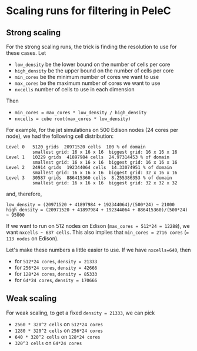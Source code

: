 
# Scaling runs for filtering in PeleC


## Strong scaling
For the strong scaling runs, the trick is finding the resolution to use
for these cases. Let

- `low_density` be the lower bound on the number of cells per core
- `high_density` be the upper bound on the number of cells per core
- `min_cores` be the minimum number of cores we want to use
- `max_cores` be the maximum number of cores we want to use
- `nxcells` number of cells to use in each dimension

Then

- `min_cores = max_cores * low_density / high_density`
- `nxcells = cube root(max_cores * low_density)`

For example, for the jet simulations on 500 Edison nodes (24 cores per node), we had the following cell distribution:
```
Level 0   5120 grids  20971520 cells  100 % of domain
          smallest grid: 16 x 16 x 16  biggest grid: 16 x 16 x 16
Level 1   10229 grids  41897984 cells  24.97314453 % of domain
          smallest grid: 16 x 16 x 16  biggest grid: 16 x 16 x 16
Level 2   24914 grids  192344064 cells  14.33074951 % of domain
          smallest grid: 16 x 16 x 16  biggest grid: 32 x 16 x 16
Level 3   30587 grids  886415360 cells  8.255386353 % of domain
          smallest grid: 16 x 16 x 16  biggest grid: 32 x 32 x 32
```
and, therefore,
```
low_density = (20971520 + 41897984 + 192344064)/(500*24) ~ 21000
high_density = (20971520 + 41897984 + 192344064 + 886415360)/(500*24) ~ 95000
```

If we want to run on 512 nodes on Edison (`max_cores = 512*24 =
12288`), we want `nxcells ~ 637 cells`. This also implies that
`min_cores = 2716 cores` (`= 113 nodes` on Edison).

Let's make these numbers a little easier to use. If we have
`nxcells=640`, then

- for `512*24 cores`, `density = 21333`
- for `256*24 cores`, `density = 42666`
- for `128*24 cores`, `density = 85333`
- for `64*24 cores`,  `density = 170666`

## Weak scaling

For weak scaling, to get a fixed `density = 21333`, we can pick

- `2560 * 320^2 cells` on `512*24 cores`
- `1280 * 320^2 cells` on `256*24 cores`
- `640 * 320^2 cells` on `128*24 cores`
- `320^3 cells` on `64*24 cores`
